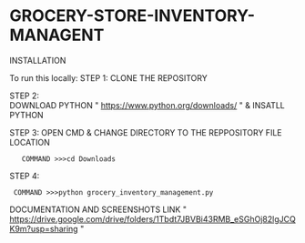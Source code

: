# GROCERY-STORE-INVENTORY-MANAGENT

INSTALLATION

 To run this locally: 
   STEP 1:
       CLONE THE REPOSITORY
       
  STEP 2:  
       DOWNLOAD PYTHON " https://www.python.org/downloads/ " & INSATLL PYTHON
       
  STEP 3: 
      OPEN CMD & CHANGE DIRECTORY TO THE REPPOSITORY FILE LOCATION
      
       COMMAND >>>cd Downloads
 STEP 4:
     
     COMMAND >>>python grocery_inventory_management.py
     

DOCUMENTATION AND SCREENSHOTS LINK  " https://drive.google.com/drive/folders/1Tbdt7JBVBi43RMB_eSGhOj82lgJCQK9m?usp=sharing "
